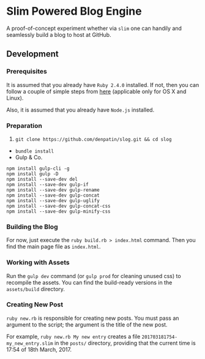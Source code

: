 # Slim Powered Blog Engine

A proof-of-concept experiment whether via `slim` one can handily and seamlessly build a blog to host at GitHub.

## Development

### Prerequisites

It is assumed that you already have `Ruby 2.4.0` installed.
If not, then you can follow a couple of simple steps from [here](https://rvm.io/) (applicable only for OS X and Linux).

Also, it is assumed that you already have `Node.js` installed.

### Preparation

1. `git clone https://github.com/denpatin/slog.git && cd slog`
* `bundle install`
* Gulp & Co.
```
npm install gulp-cli -g
npm install gulp -D
npm install --save-dev del
npm install --save-dev gulp-if
npm install --save-dev gulp-rename
npm install --save-dev gulp-concat
npm install --save-dev gulp-uglify
npm install --save-dev gulp-concat-css
npm install --save-dev gulp-minify-css
```

### Building the Blog

For now, just execute the `ruby build.rb > index.html` command. Then you find the main page file as `index.html`.

### Working with Assets

Run the `gulp dev` command (or `gulp prod` for cleaning unused css) to recompile the assets. You can find the build-ready versions in the `assets/build` directory.

### Creating New Post

`ruby new.rb` is responsible for creating new posts. You must pass an argument to the script; the argument is the title of the new post.

For example, `ruby new.rb My new entry` creates a file `201703181754-my_new_entry.slim` in the `posts/` directory, providing that the current time is 17:54 of 18th March, 2017.

